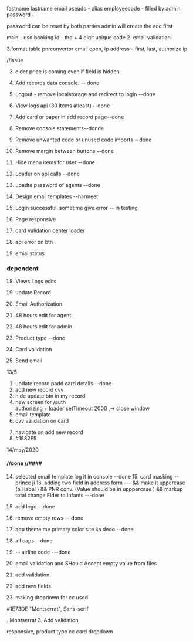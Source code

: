 fastname lastname email pseudo - alias employeecode - filled by admin password -

password can be reset by both parties admin will create the acc first

main - usd booking id - thd + 4 digit unique code 2. email validation

3.format table pnrconvertor email open, ip address - first, last, authorize ip

//issue

3. elder price is coming even if field is hidden

4. Add records data console. -- done
5. Logout - remove localstorage and redirect to login --done
6. View logs api (30 items atleast) --done
7. Add card or paper in add record page--done
8. Remove console statements--donde
9. Remove unwanted code or unused code imports --done
10. Remove margin between buttons --done
11. Hide menu items for user --done
12. Loader on api calls --done
13. upadte password of agents --done

14. Design email templates --harmeet

15. Login successfull sometime give error -- in testing
16. Page responsive
17. card validation center loader
18. api error on btn
19. emial status

### dependent

18. Views Logs edits
19. update Record

20. Email Authorization
21. 48 hours edit for agent
22. 48 hours edit for admin
23. Product type --done
24. Card validation
25. Send email

13/5

<!-- https://datastudio.google.com/u/0/reporting/2975876c-76bc-4c5c-9775-74544276471c/page/ElInC -->

1. update record padd card details --done
2. add new record cvv
3. hide update btn in my record
4. new screen for /auth  
   authorizing + loader setTimeout 2000 ,-> close window
5. email template
6. cvv validation on card
 <!-- new Date('2022-05-13T03:39:48.781Z') - new Date() -->

7. navigate on add new record
8. #1882E5
    <!-- #0E4E8A -->
     <!-- color: #0B4173;font-size: 16px; -->

<!--




.menu-icon{
  width:100%;
  display:flex;
  justify-content:space-between;
  align-items:center;
   padding:20px;
}
.logo {
  display:flex;
}

<div class="menu">
  <div class="menu-icon">
  <div class="logo"> Logo</div>

  </div>

-->

14/may/2020

#### //done //####

14. selected email template log it in console --done 15. card masking --prince ji 16. adding two field in address form --- && make it uppercase (all label ) && PNR conv. (Value should be in upppercase ) && markup total change Elder to Infants ---done
15. add logo --done
16. remove empty rows -- done
17. app theme me primary color site ka dedo --done
18. all caps --done

19. -- airline code ---done
20. email validation and SHould Accept empty value from files

21. add validation

22. add new fields
23. making dropdown for cc used

<!--  font  -->

#1E73DE "Montserrat", Sans-serif

. Montserrat 3. Add validation

responsive, product type cc card dropdown
